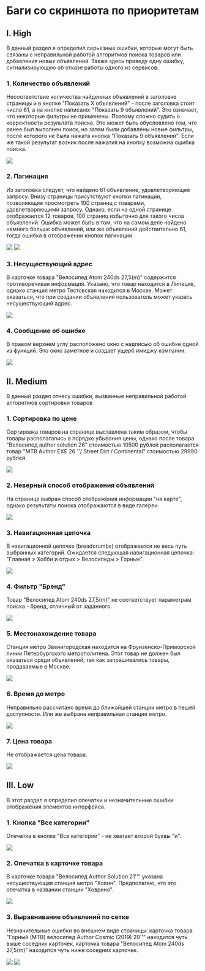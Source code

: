# Баги со скриншота по приоритетам

## I. High 

В данный раздел я определил серьезные ошибки, которые могут быть связаны с неправильной работой алгоритмов поиска товаров или добавления новых объявлений. Также здесь приведу одну ошибку, сигнализирующую об отказе работы одного из сервисов.

### 1. Количество объявлений 
Несоответствие количества найденных объявлений в заголовке страницы и в кнопке "Показать X объявлений" - после заголовка стоит число 61, а на кнопке написано: "Показать 9 объявлений". Это означает, что некоторые фильтры не применены. Поэтому сложно судить о корректности результата поиска. Это может быть обусловлено тем, что ранее был выполнен поиск, но затем были добавлены новые фильтры, после которого не была нажата кнопка "Показать 9 объявлений". Если же такой результат возник после нажатия на кнопку возможна ошибка поиска.

![](img/1.png)

### 2. Пагинация
Из заголовка следует, что найдено 61 объявление, удовлетворяющее запросу. Внизу страницы присутствуют кнопки пагинации, позволяющие просмотреть 100 страниц с товарами, удовлетворяющими запросу. Однако, если на одной странице отображается 12 товаров, 100 страниц избыточно для такого числа объявлений. Ошибка может быть в том, что на самом деле найдено намного больше объявлений, или же объявлений действительно 61, тогда ошибка в отображении кнопок пагинации.

![](img/2_1.png)
![](img/2_2.png)

### 3. Несуществующий адрес
В карточке товара "Велосипед Atom 240ds 27,5(m)" содержится противоречивая информация. Указано, что товар находится в Липецке, однако станция метро Тестовская находится в Москве. Может оказаться, что при создании объявления пользователь может указать несуществующий адрес.

![](img/3.png)

### 4. Сообщение об ошибке
В правом верхнем углу расположено окно с надписью об ошибке одной из функций. Это окно заметное и создает ущерб имиджу компании.

![](img/4.png)

## II. Medium 

В данный раздел отнесу ошибки, вызванные неправильной работой алгоритмов сортировки товаров

### 1. Сортировка по цене
Сортировка товаров на странице выставлена таким образом, чтобы товары располагались в порядке убывания цены, однако после товара "Велосипед author solution 26" стоимостью 10500 рублей располагается товар "MTB Author EXE 26 ''/ Street Dirt / Continental" стоимостью 29990 рублей.

![](img/5.png)

### 2. Неверный способ отображения объявлений
На странице выбран способ отображения информации "на карте", однако результаты поиска отображаются в виде галереи.

![](img/6.png)

### 3. Навигационная цепочка
В навигационной цепочке (breadcrumbs) отображается не весь путь выбранных категорий. Ожидается следующая навигационная цепочка: "Главная > Хобби и отдых > Велосипеды > Горные".

![](img/7.png)

### 4. Фильтр "Бренд"
Товар "Велосипед Atom 240ds 27,5(m)" не соответствует параметрам поиска - бренд, отличный от заданного.

![](img/8.png)

### 5. Местонахождение товара
Станция метро Звенигородская находится на Фрунзенско-Приморской линии Петербургского метрополитена. Этот товар не должен был оказаться среди объявлений, так как запрашивались товары, продаваемые в Москве.

![](img/9.png)

### 6. Время до метро
Неправильно рассчитано время до ближайшей станции метро в пешей доступности. Или же выбрана неправильная станция метро.

![](img/13.png)

### 7. Цена товара
Не отображается цена товара.

![](img/14.png)

## III. Low 

В этот раздел я определил опечатки и незначительные ошибки отображения элементов интерфейса.

### 1. Кнопка "Все категории"
Опечатка в кнопке "Все категории" - не хватает второй буквы "и".

![](img/10.png)

### 2. Опечатка в карточке товара
В карточке товара "Велосипед Author Solution 21''" указана несуществующая станция метро "Ховин". Предполагаю, что это опечатка в названии станции "Ховрино".

![](img/11.png)

### 3. Выравнивание объявлений по сетке 
Незначительные ошибки во внешнем виде страницы: карточка товара "Горный (МТВ) велосипед Author Cosmic (2019) 20''" находится чуть выше соседних карточек, карточка товара "Велосипед Atom 240ds 27,5(m)" находится чуть ниже соседних карточек.

![](img/12_1.png)
![](img/12_2.png)